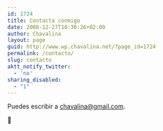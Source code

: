 ```yaml
---
id: 1724
title: Contacta conmigo
date: 2008-12-27T10:30:26+02:00
author: Chavalina
layout: page
guid: http://www.wp.chavalina.net/?page_id=1724
permalink: /contacto/
slug: contacto
aktt_notify_twitter:
  - 'no'
sharing_disabled:
  - "1"
---
```

Puedes escribir a <a href="mailto:chavalina@gmail.com">chavalina@gmail.com</a>.

👋